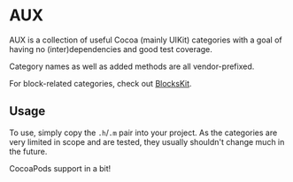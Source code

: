 # AUX

AUX is a collection of useful Cocoa (mainly UIKit) categories with a goal of having no (inter)dependencies and good test coverage.

Category names as well as added methods are all vendor-prefixed.

For block-related categories, check out [BlocksKit](https://github.com/pandamonia/BlocksKit).

## Usage

To use, simply copy the `.h`/`.m` pair into your project. As the categories are very limited in scope and are tested, they usually shouldn't change much in the future.

CocoaPods support in a bit!